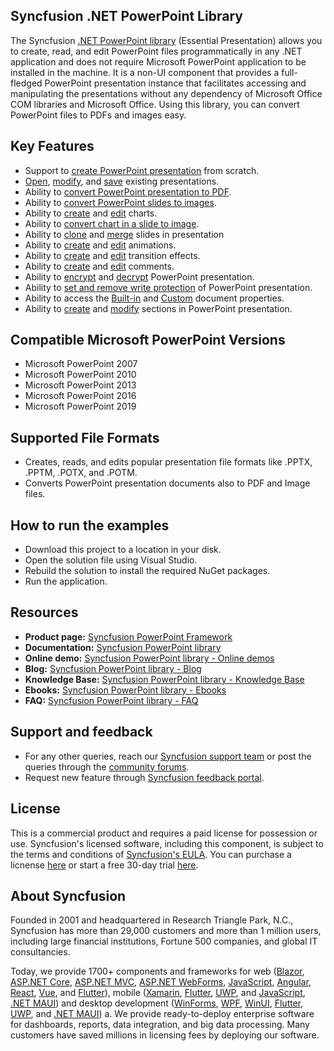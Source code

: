 Syncfusion .NET PowerPoint Library
----------------------------

The Syncfusion [.NET PowerPoint library](https://www.syncfusion.com/document-processing/powerpoint-framework/net/powerpoint-library?utm_source=github&utm_medium=github&utm_campaign=github-powerpoint-examples) (Essential Presentation) allows you to create, read, and edit PowerPoint files programmatically in any .NET application and does not require Microsoft PowerPoint application to be installed in the machine. It is a non-UI component that provides a full-fledged PowerPoint presentation instance that facilitates accessing and manipulating the presentations without any dependency of Microsoft Office COM libraries and Microsoft Office. Using this library, you can convert PowerPoint files to PDFs and images easy.

Key Features
------------

*   Support to [create PowerPoint presentation](https://help.syncfusion.com/file-formats/presentation/getting-started?utm_source=github&utm_medium=listing&utm_campaign=github-powerpoint-examples#creating-a-simple-powerpoint-presentation-with-basic-elements-from-scratch) from scratch.
*   [Open](https://help.syncfusion.com/file-formats/presentation/loading-and-saving-the-presentation?utm_source=github&utm_medium=listing&utm_campaign=github-powerpoint-examples#opening-an-existing-presentation-from-file-system), [modify](https://help.syncfusion.com/file-formats/presentation/working-with-powerpoint-presentation?utm_source=github&utm_medium=listing&utm_campaign=github-powerpoint-examples), and [save](https://help.syncfusion.com/file-formats/presentation/loading-and-saving-the-presentation?utm_source=github&utm_medium=listing&utm_campaign=github-powerpoint-examples#saving-a-powerpoint-presentation-to-file-system) existing presentations.
*   Ability to [convert PowerPoint presentation to PDF](https://help.syncfusion.com/file-formats/presentation/presentation-to-pdf?utm_source=github&utm_medium=listing&utm_campaign=github-powerpoint-examples).
*   Ability to [convert PowerPoint slides to images](https://help.syncfusion.com/file-formats/presentation/presentation-to-image?utm_source=github&utm_medium=listing&utm_campaign=github-powerpoint-examples).
*   Ability to [create](https://help.syncfusion.com/file-formats/presentation/working-with-charts?utm_source=github&utm_medium=listing&utm_campaign=github-powerpoint-examples#creating-a-chartfrom-scratch) and [edit](https://help.syncfusion.com/file-formats/presentation/working-with-charts?utm_source=github&utm_medium=listing&utm_campaign=github-powerpoint-examples#editing-the-chart-data) charts.
*   Ability to [convert chart in a slide to image](https://help.syncfusion.com/file-formats/presentation/working-with-charts?utm_source=github&utm_medium=listing&utm_campaign=github-powerpoint-examples#chart-to-image-conversion).
*   Ability to [clone](https://help.syncfusion.com/file-formats/presentation/working-with-slide?utm_source=github&utm_medium=listing&utm_campaign=github-powerpoint-examples#cloning-slide) and [merge](https://help.syncfusion.com/file-formats/presentation/working-with-slide?utm_source=github&utm_medium=listing&utm_campaign=github-powerpoint-examples#merging-slide) slides in presentation
*   Ability to [create](https://help.syncfusion.com/file-formats/presentation/working-with-animation?utm_source=github&utm_medium=listing&utm_campaign=github-powerpoint-examples) and [edit](https://help.syncfusion.com/file-formats/presentation/working-with-animation?utm_source=github&utm_medium=listing&utm_campaign=github-powerpoint-examples#edit-existing-animation-effect) animations.
*   Ability to [create](https://help.syncfusion.com/file-formats/presentation/create-edit-slide-transitions-in-powerpoint-presentation-slides-cs-vb-net?utm_source=github&utm_medium=listing&utm_campaign=github-powerpoint-examples#set-a-transition-effect-to-a-powerpoint-slide) and [edit](https://help.syncfusion.com/file-formats/presentation/create-edit-slide-transitions-in-powerpoint-presentation-slides-cs-vb-net?utm_source=github&utm_medium=listing&utm_campaign=github-powerpoint-examples#modify-a-transition-effect-applied-to-a-powerpoint-slide) transition effects.
*   Ability to [create](https://help.syncfusion.com/file-formats/presentation/comments?utm_source=github&utm_medium=listing&utm_campaign=github-powerpoint-examples#adding-a-comment) and [edit](https://help.syncfusion.com/file-formats/presentation/comments?utm_source=github&utm_medium=listing&utm_campaign=github-powerpoint-examples#modifying-the-comment) comments.
*   Ability to [encrypt](https://help.syncfusion.com/file-formats/presentation/security?utm_source=github&utm_medium=listing&utm_campaign=github-powerpoint-examples#encrypting-with-password) and [decrypt](https://help.syncfusion.com/file-formats/presentation/security?utm_source=github&utm_medium=listing&utm_campaign=github-powerpoint-examples#decrypting-the-powerpoint-presentation) PowerPoint presentation.
*   Ability to [set and remove write protection](https://help.syncfusion.com/file-formats/presentation/security?utm_source=github&utm_medium=listing&utm_campaign=github-powerpoint-examples#write-protection) of PowerPoint presentation.
*   Ability to access the [Built-in](https://help.syncfusion.com/file-formats/presentation/working-with-powerpoint-presentation?utm_source=github&utm_medium=listing&utm_campaign=github-powerpoint-examples#working-with-powerpoint-presentation-properties) and [Custom](https://help.syncfusion.com/file-formats/presentation/working-with-powerpoint-presentation?utm_source=github&utm_medium=listing&utm_campaign=github-powerpoint-examples#custom-document-properties) document properties.
*   Ability to [create](https://help.syncfusion.com/file-formats/presentation/working-with-sections?utm_source=github&utm_medium=listing&utm_campaign=github-powerpoint-examples#creating-a-section) and [modify](https://help.syncfusion.com/file-formats/presentation/working-with-sections?utm_source=github&utm_medium=listing&utm_campaign=github-powerpoint-examples) sections in PowerPoint presentation.

Compatible Microsoft PowerPoint Versions
----------------------------------

*   Microsoft PowerPoint 2007
*   Microsoft PowerPoint 2010
*   Microsoft PowerPoint 2013
*   Microsoft PowerPoint 2016
*   Microsoft PowerPoint 2019

Supported File Formats
----------------------

*   Creates, reads, and edits popular presentation file formats like .PPTX, .PPTM, .POTX, and .POTM.
*   Converts PowerPoint presentation documents also to PDF and Image files.

How to run the examples
-----------------------

*   Download this project to a location in your disk.
*   Open the solution file using Visual Studio.
*   Rebuild the solution to install the required NuGet packages.
*   Run the application.

Resources
---------

*   **Product page:** [Syncfusion PowerPoint Framework](https://www.syncfusion.com/document-processing/powerpoint-framework/net/powerpoint-library?utm_source=github&utm_medium=listing&utm_campaign=github-powerpoint-examples)
*   **Documentation:** [Syncfusion PowerPoint library](https://help.syncfusion.com/file-formats/presentation/overview?utm_source=github&utm_medium=listing&utm_campaign=github-powerpoint-examples)
*   **Online demo:** [Syncfusion PowerPoint library - Online demos](https://ej2.syncfusion.com/aspnetcore/PowerPoint/Default?utm_source=github&utm_medium=listing&utm_campaign=github-powerpoint-examples#/material)
*   **Blog:** [Syncfusion PowerPoint library - Blog](https://www.syncfusion.com/blogs/?utm_source=github&utm_medium=listing&utm_campaign=github-powerpoint-examples&s=powerpoint)
*   **Knowledge Base:** [Syncfusion PowerPoint library - Knowledge Base](https://www.syncfusion.com/kb/windowsforms/presentation?utm_source=github&utm_medium=listing&utm_campaign=github-powerpoint-examples)
*   **Ebooks:** [Syncfusion PowerPoint library - Ebooks](https://www.syncfusion.com/succinctly-free-ebooks?utm_source=github&utm_medium=listing&utm_campaign=github-powerpoint-examples)
*   **FAQ:** [Syncfusion PowerPoint library - FAQ](https://www.syncfusion.com/faq/?utm_source=github&utm_medium=listing&utm_campaign=github-powerpoint-examples)

Support and feedback
--------------------

*   For any other queries, reach our [Syncfusion support team](https://www.syncfusion.com/support/directtrac/incidents/newincident?utm_source=github&utm_medium=listing&utm_campaign=github-powerpoint-examples) or post the queries through the [community forums](https://www.syncfusion.com/forums?utm_source=github&utm_medium=listing&utm_campaign=github-powerpoint-examples).
*   Request new feature through [Syncfusion feedback portal](https://www.syncfusion.com/feedback?utm_source=github&utm_medium=listing&utm_campaign=github-powerpoint-examples).

License
-------

This is a commercial product and requires a paid license for possession or use. Syncfusion's licensed software, including this component, is subject to the terms and conditions of [Syncfusion's EULA](https://www.syncfusion.com/eula/es/?utm_source=github&utm_medium=listing&utm_campaign=github-powerpoint-examples). You can purchase a licnense [here](https://www.syncfusion.com/sales/products?utm_source=github&utm_medium=listing&utm_campaign=github-powerpoint-examples) or start a free 30-day trial [here](https://www.syncfusion.com/account/manage-trials/start-trials?utm_source=github&utm_medium=listing&utm_campaign=github-powerpoint-examples).

About Syncfusion
----------------

Founded in 2001 and headquartered in Research Triangle Park, N.C., Syncfusion has more than 29,000 customers and more than 1 million users, including large financial institutions, Fortune 500 companies, and global IT consultancies.

Today, we provide 1700+ components and frameworks for web ([Blazor](https://www.syncfusion.com/blazor-components?utm_source=github&utm_medium=listing&utm_campaign=github-powerpoint-examples), [ASP.NET Core](https://www.syncfusion.com/aspnet-core-ui-controls?utm_source=github&utm_medium=listing&utm_campaign=github-powerpoint-examples), [ASP.NET MVC](https://www.syncfusion.com/aspnet-mvc-ui-controls?utm_source=github&utm_medium=listing&utm_campaign=github-powerpoint-examples), [ASP.NET WebForms](https://www.syncfusion.com/jquery/aspnet-webforms-ui-controls?utm_source=github&utm_medium=listing&utm_campaign=github-powerpoint-examples), [JavaScript](https://www.syncfusion.com/javascript-ui-controls?utm_source=github&utm_medium=listing&utm_campaign=github-powerpoint-examples), [Angular](https://www.syncfusion.com/angular-ui-components?utm_source=github&utm_medium=listing&utm_campaign=github-powerpoint-examples), [React](https://www.syncfusion.com/react-ui-components?utm_source=github&utm_medium=listing&utm_campaign=github-powerpoint-examples), [Vue](https://www.syncfusion.com/vue-ui-components?utm_source=github&utm_medium=listing&utm_campaign=github-powerpoint-examples), and [Flutter](https://www.syncfusion.com/flutter-widgets?utm_source=github&utm_medium=listing&utm_campaign=github-powerpoint-examples)), mobile ([Xamarin](https://www.syncfusion.com/xamarin-ui-controls?utm_source=github&utm_medium=listing&utm_campaign=github-powerpoint-examples), [Flutter](https://www.syncfusion.com/flutter-widgets?utm_source=github&utm_medium=listing&utm_campaign=github-powerpoint-examples), [UWP](https://www.syncfusion.com/uwp-ui-controls?utm_source=github&utm_medium=listing&utm_campaign=github-powerpoint-examples), and [JavaScript](https://www.syncfusion.com/javascript-ui-controls?utm_source=github&utm_medium=listing&utm_campaign=github-powerpoint-examples), [.NET MAUI](https://www.syncfusion.com/maui-controls?utm_source=github&utm_medium=listing&utm_campaign=github-powerpoint-examples)) and desktop development ([WinForms](https://www.syncfusion.com/winforms-ui-controls?utm_source=github&utm_medium=listing&utm_campaign=github-powerpoint-examples), [WPF](https://www.syncfusion.com/wpf-ui-controls?utm_source=github&utm_medium=listing&utm_campaign=github-powerpoint-examples), [WinUI](https://www.syncfusion.com/winui-controls?utm_source=github&utm_medium=listing&utm_campaign=github-powerpoint-examples), [Flutter](https://www.syncfusion.com/flutter-widgets?utm_source=github&utm_medium=listing&utm_campaign=github-powerpoint-examples), [UWP](https://www.syncfusion.com/uwp-ui-controls?utm_source=github&utm_medium=listing&utm_campaign=github-powerpoint-examples), and [.NET MAUI](https://www.syncfusion.com/maui-controls?utm_source=github&utm_medium=listing&utm_campaign=github-powerpoint-examples)) a. We provide ready-to-deploy enterprise software for dashboards, reports, data integration, and big data processing. Many customers have saved millions in licensing fees by deploying our software.